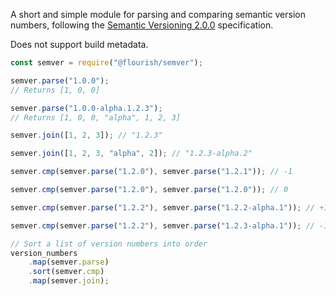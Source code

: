 A short and simple module for parsing and comparing semantic version numbers, following the [Semantic Versioning 2.0.0](https://semver.org/) specification.

Does not support build metadata.

```js
const semver = require("@flourish/semver");

semver.parse("1.0.0");
// Returns [1, 0, 0]

semver.parse("1.0.0-alpha.1.2.3");
// Returns [1, 0, 0, "alpha", 1, 2, 3]
```

```js
semver.join([1, 2, 3]); // "1.2.3"

semver.join([1, 2, 3, "alpha", 2]); // "1.2.3-alpha.2"
```

```js
semver.cmp(semver.parse("1.2.0"), semver.parse("1.2.1")); // -1

semver.cmp(semver.parse("1.2.0"), semver.parse("1.2.0")); // 0

semver.cmp(semver.parse("1.2.2"), semver.parse("1.2.2-alpha.1")); // +1

semver.cmp(semver.parse("1.2.2"), semver.parse("1.2.3-alpha.1")); // -1

// Sort a list of version numbers into order
version_numbers
    .map(semver.parse)
    .sort(semver.cmp)
    .map(semver.join);
```

